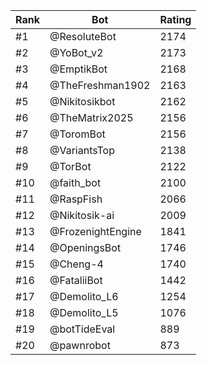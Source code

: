 Rank|Bot|Rating
---|---|---
#1|@ResoluteBot|2174
#2|@YoBot_v2|2173
#3|@EmptikBot|2168
#4|@TheFreshman1902|2163
#5|@Nikitosikbot|2162
#6|@TheMatrix2025|2156
#7|@ToromBot|2156
#8|@VariantsTop|2138
#9|@TorBot|2122
#10|@faith_bot|2100
#11|@RaspFish|2066
#12|@Nikitosik-ai|2009
#13|@FrozenightEngine|1841
#14|@OpeningsBot|1746
#15|@Cheng-4|1740
#16|@FataliiBot|1442
#17|@Demolito_L6|1254
#18|@Demolito_L5|1076
#19|@botTideEval|889
#20|@pawnrobot|873
